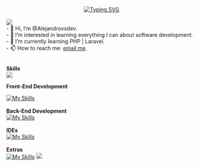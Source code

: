 <div align="center">
<a href="https://git.io/typing-svg"><img src="https://readme-typing-svg.demolab.com?font=Fira+Code&pause=200&color=BA15F7&random=false&width=435&lines=Software+Developer;From+Argentina+%7C+Sgo+del+Estero;PHP+%7C+Javascript" alt="Typing SVG" /></a>
</div>
<br>


<img src="https://user-images.githubusercontent.com/73097560/115834477-dbab4500-a447-11eb-908a-139a6edaec5c.gif">
<br>
- 👋 Hi, I’m @Alejandrovsdev.<br>
- 👀 I’m interested in learning everything I can about software development.<br>
- 🌱 I’m currently learning PHP | Laravel.<br>
- 📫 How to reach me: <a href="mailto:Alejandrovs.fsdev@gmail.com">email me</a>.<br>
<br>


**Skills**<br>
<img src="https://user-images.githubusercontent.com/73097560/115834477-dbab4500-a447-11eb-908a-139a6edaec5c.gif">

**Front-End Development**
<br>

[![My Skills](https://skillicons.dev/icons?i=js,html,css,bootstrap,tailwind,vue,jquery)](https://skillicons.dev)
<br><br>
**Back-End Development**
<br>
[![My Skills](https://skillicons.dev/icons?i=php,laravel,postman,nodejs,express,mysql,mongodb)](https://skillicons.dev)
<br><br>
**IDEs**
<br>
[![My Skills](https://skillicons.dev/icons?i=idea,vscode)](https://skillicons.dev)
<br><br>
**Extras**
<br>
[![My Skills](https://skillicons.dev/icons?i=discord,git,github,figma,docker)](https://skillicons.dev)
<img src="https://user-images.githubusercontent.com/73097560/115834477-dbab4500-a447-11eb-908a-139a6edaec5c.gif">
<!---
Alejandrovsdev/Alejandrovsdev is a ✨ special ✨ repository because its `README.md` (this file) appears on your GitHub profile.
You can click the Preview link to take a look at your changes.
--->
